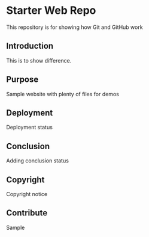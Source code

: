 # Starter Web Repo

This repository is for showing how Git and GitHub work

## Introduction

This is to show difference.

## Purpose

Sample website with plenty of files for demos

## Deployment

Deployment status

## Conclusion

Adding conclusion status

## Copyright

Copyright notice

## Contribute

Sample